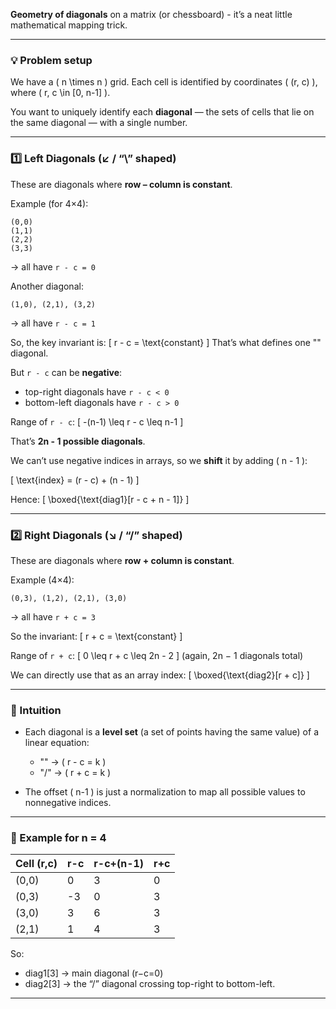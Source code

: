 **Geometry of diagonals** on a matrix (or chessboard) - it’s a neat little mathematical mapping trick.

---

### 💡 Problem setup

We have a ( n \times n ) grid.
Each cell is identified by coordinates ( (r, c) ), where ( r, c \in [0, n-1] ).

You want to uniquely identify each **diagonal** — the sets of cells that lie on the same diagonal — with a single number.

---

### 1️⃣ Left Diagonals (↙ / “\” shaped)

These are diagonals where **row – column is constant**.

Example (for 4×4):

```
(0,0)
(1,1)
(2,2)
(3,3)
```

→ all have `r - c = 0`

Another diagonal:

```
(1,0), (2,1), (3,2)
```

→ all have `r - c = 1`

So, the key invariant is:
[
r - c = \text{constant}
]
That’s what defines one "" diagonal.

But `r - c` can be **negative**:

* top-right diagonals have `r - c < 0`
* bottom-left diagonals have `r - c > 0`

Range of `r - c`:
[
-(n-1) \leq r - c \leq n-1
]

That’s **2n - 1 possible diagonals**.

We can’t use negative indices in arrays, so we **shift** it by adding ( n - 1 ):

[
\text{index} = (r - c) + (n - 1)
]

Hence:
[
\boxed{\text{diag1}[r - c + n - 1]}
]

---

### 2️⃣ Right Diagonals (↘ / “/” shaped)

These are diagonals where **row + column is constant**.

Example (4×4):

```
(0,3), (1,2), (2,1), (3,0)
```

→ all have `r + c = 3`

So the invariant:
[
r + c = \text{constant}
]

Range of `r + c`:
[
0 \leq r + c \leq 2n - 2
]
(again, 2n − 1 diagonals total)

We can directly use that as an array index:
[
\boxed{\text{diag2}[r + c]}
]

---

### 🧠 Intuition

* Each diagonal is a **level set** (a set of points having the same value) of a linear equation:

    * "" → ( r - c = k )
    * "/" → ( r + c = k )
* The offset ( n-1 ) is just a normalization to map all possible values to nonnegative indices.

---

### 🔢 Example for n = 4

| Cell (r,c) | r-c | r-c+(n-1) | r+c |
| ---------- | --- | --------- | --- |
| (0,0)      | 0   | 3         | 0   |
| (0,3)      | -3  | 0         | 3   |
| (3,0)      | 3   | 6         | 3   |
| (2,1)      | 1   | 4         | 3   |

So:

* diag1[3] → main diagonal (r−c=0)
* diag2[3] → the “/” diagonal crossing top-right to bottom-left.

---